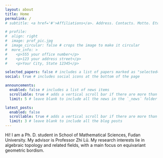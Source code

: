 ```yaml
---
layout: about
title: Home
permalink: /
# subtitle: <a href='#'>Affiliations</a>. Address. Contacts. Motto. Etc.

# profile:
#  align: right
#  image: prof_pic.jpg
#  image_circular: false # crops the image to make it circular
#  more_info: >
#    <p>555 your office number</p>
#    <p>123 your address street</p>
#    <p>Your City, State 12345</p>

selected_papers: false # includes a list of papers marked as "selected={true}"
social: true # includes social icons at the bottom of the page

announcements:
  enabled: false # includes a list of news items
  scrollable: true # adds a vertical scroll bar if there are more than 3 news items
  limit: 5 # leave blank to include all the news in the `_news` folder

latest_posts:
  enabled: false
  scrollable: true # adds a vertical scroll bar if there are more than 3 new posts items
  limit: 3 # leave blank to include all the blog posts
---
```


Hi! I am a Ph. D. student in School of Mathematical Sciences, Fudan University. My advisor is Professor Zhi Lü.
My research interests lie in algebraic topology and related fields, with a main focus on equivariant geometric bordism.
